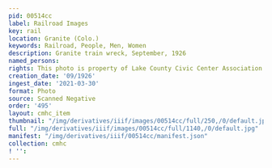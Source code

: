 ```yaml
---
pid: 00514cc
label: Railroad Images
key: rail
location: Granite (Colo.)
keywords: Railroad, People, Men, Women
description: Granite train wreck, September, 1926
named_persons: 
rights: This photo is property of Lake County Civic Center Association.
creation_date: '09/1926'
ingest_date: '2021-03-30'
format: Photo
source: Scanned Negative
order: '495'
layout: cmhc_item
thumbnail: "/img/derivatives/iiif/images/00514cc/full/250,/0/default.jpg"
full: "/img/derivatives/iiif/images/00514cc/full/1140,/0/default.jpg"
manifest: "/img/derivatives/iiif/00514cc/manifest.json"
collection: cmhc
! '': 
---
```

